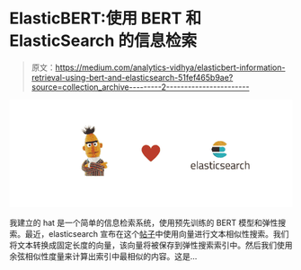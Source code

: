 # ElasticBERT:使用 BERT 和 ElasticSearch 的信息检索

> 原文：<https://medium.com/analytics-vidhya/elasticbert-information-retrieval-using-bert-and-elasticsearch-51fef465b9ae?source=collection_archive---------2----------------------->

![](img/bf74408483046da02e5fb6ab5aa29bdb.png)

我建立的 hat 是一个简单的信息检索系统，使用预先训练的 BERT 模型和弹性搜索。最近，elasticsearch 宣布在这个[帖子](https://www.elastic.co/jp/blog/text-similarity-search-with-vectors-in-elasticsearch)中使用向量进行文本相似性搜索。我们将文本转换成固定长度的向量，该向量将被保存到弹性搜索索引中。然后我们使用余弦相似性度量来计算出索引中最相似的内容。这是…